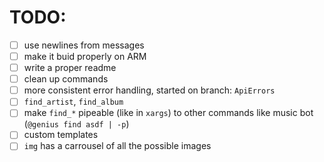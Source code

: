 # TODO:
- [ ] use newlines from messages
- [ ] make it buid properly on ARM
- [ ] write a proper readme
- [ ] clean up commands
- [ ] more consistent error handling, started on branch: `ApiErrors`
- [ ] `find_artist`, `find_album`
- [ ] make `find_*` pipeable (like in `xargs`) to other commands like music bot (`@genius find asdf | -p`)
- [ ] custom templates
- [ ] `img` has a carrousel of all the possible images

